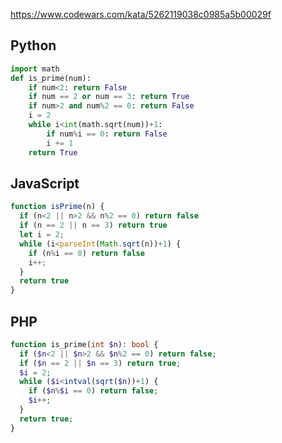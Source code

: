 https://www.codewars.com/kata/5262119038c0985a5b00029f

## Python
```python
import math
def is_prime(num):
    if num<2: return False
    if num == 2 or num == 3: return True
    if num>2 and num%2 == 0: return False
    i = 2
    while i<int(math.sqrt(num))+1:
        if num%i == 0: return False
        i += 1
    return True
```

## JavaScript
```js
function isPrime(n) {
  if (n<2 || n>2 && n%2 == 0) return false
  if (n == 2 || n == 3) return true
  let i = 2;
  while (i<parseInt(Math.sqrt(n))+1) {
    if (n%i == 0) return false
    i++;
  }
  return true
}
```

## PHP
```php
function is_prime(int $n): bool {
  if ($n<2 || $n>2 && $n%2 == 0) return false;
  if ($n == 2 || $n == 3) return true;
  $i = 2;
  while ($i<intval(sqrt($n))+1) {
    if ($n%$i == 0) return false;
    $i++;
  }
  return true;
}
```
